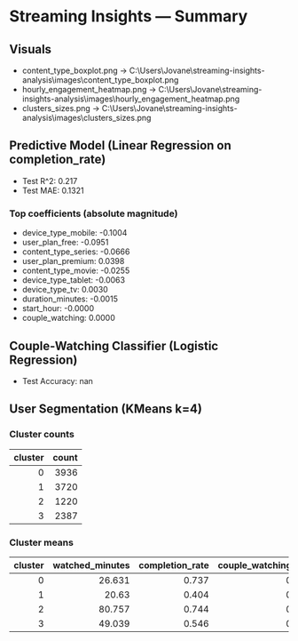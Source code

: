 # Streaming Insights — Summary

## Visuals

- content_type_boxplot.png -> C:\Users\Jovane\streaming-insights-analysis\images\content_type_boxplot.png
- hourly_engagement_heatmap.png -> C:\Users\Jovane\streaming-insights-analysis\images\hourly_engagement_heatmap.png
- clusters_sizes.png -> C:\Users\Jovane\streaming-insights-analysis\images\clusters_sizes.png

## Predictive Model (Linear Regression on completion_rate)

- Test R^2: 0.217
- Test MAE: 0.1321

### Top coefficients (absolute magnitude)

- device_type_mobile: -0.1004
- user_plan_free: -0.0951
- content_type_series: -0.0666
- user_plan_premium: 0.0398
- content_type_movie: -0.0255
- device_type_tablet: -0.0063
- device_type_tv: 0.0030
- duration_minutes: -0.0015
- start_hour: -0.0000
- couple_watching: 0.0000


## Couple-Watching Classifier (Logistic Regression)

- Test Accuracy: nan

## User Segmentation (KMeans k=4)

### Cluster counts
|   cluster |   count |
|----------:|--------:|
|         0 |    3936 |
|         1 |    3720 |
|         2 |    1220 |
|         3 |    2387 |

### Cluster means
|   cluster |   watched_minutes |   completion_rate |   couple_watching |
|----------:|------------------:|------------------:|------------------:|
|         0 |            26.631 |             0.737 |                 0 |
|         1 |            20.63  |             0.404 |                 0 |
|         2 |            80.757 |             0.744 |                 0 |
|         3 |            49.039 |             0.546 |                 0 |

